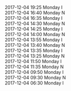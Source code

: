2017-12-04 19:25 Monday  I  
2017-12-04 16:40 Monday  N  
2017-12-04 16:35 Monday  I  
2017-12-04 14:30 Monday  N  
2017-12-04 14:25 Monday  I  
2017-12-04 14:00 Monday  N  
2017-12-04 13:55 Monday  I  
2017-12-04 13:40 Monday  N  
2017-12-04 13:35 Monday  I  
2017-12-04 13:25 Monday  N  
2017-12-04 11:50 Monday  I  
2017-12-04 11:35 Monday  N  
2017-12-04 09:50 Monday  I  
2017-12-04 09:30 Monday  N  
2017-12-04 06:30 Monday  I  
